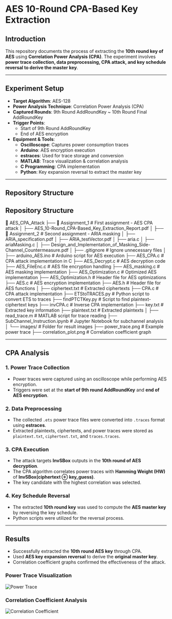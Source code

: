 # AES 10-Round CPA-Based Key Extraction

## Introduction
This repository documents the process of extracting the **10th round key of AES** using **Correlation Power Analysis (CPA)**. The experiment involves **power trace collection, data preprocessing, CPA attack, and key schedule reversal to derive the master key**.

---

## Experiment Setup
- **Target Algorithm**: AES-128
- **Power Analysis Technique**: Correlation Power Analysis (CPA)
- **Captured Rounds**: 9th Round AddRoundKey ~ 10th Round Final AddRoundKey
- **Trigger Points**:
  - Start of 9th Round AddRoundKey
  - End of AES encryption
- **Equipment & Tools**:
  - **Oscilloscope**: Captures power consumption traces
  - **Arduino**: AES encryption execution
  - **estraces**: Used for trace storage and conversion
  - **MATLAB**: Trace visualization & correlation analysis
  - **C Programming**: CPA implementation
  - **Python**: Key expansion reversal to extract the master key

---

## Repository Structure

## Repository Structure

📂 AES_CPA_Attack ├── 📂 Assignment_1 # First assignment - AES CPA attack │ ├── AES_10-Round_CPA-Based_Key_Extraction_Report.pdf │ ├── 📂 Assignment_2 # Second assignment - ARIA masking │ ├── ARIA_specification.pdf │ ├── ARIA_testVector.pdf │ ├── aria.c │ ├── ariaMasking.c │ ├── Design_and_Implementation_of_Masking_Side-Channel_Countermeasure.pdf │ ├── .gitignore # Ignore unnecessary files │ ├── arduino_AES.ino # Arduino script for AES execution ├── AES_CPA.c # CPA attack implementation in C ├── AES_Decrypt.c # AES decryption code ├── AES_FileEnc.c # AES file encryption handling ├── AES_masking.c # AES masking implementation ├── AES_Optimization.c # Optimized AES implementation ├── AES_Optimization.h # Header file for AES optimizations ├── AES.c # AES encryption implementation ├── AES.h # Header file for AES functions │ ├── ciphertext.txt # Extracted ciphertexts ├── CPA.c # CPA attack implementation ├── ETStoTRACES.py # Python script to convert ETS to traces ├── findPTCTKey.py # Script to find plaintext-ciphertext keys ├── invCPA.c # Inverse CPA implementation ├── key.txt # Extracted key information ├── plaintext.txt # Extracted plaintexts │ ├── read_trace.m # MATLAB script for trace reading ├── SubChannel_Instruction.ipynb # Jupyter Notebook for subchannel analysis │ └── images/ # Folder for result images ├── power_trace.png # Example power trace ├── correlation_plot.png # Correlation coefficient graph


---

## CPA Analysis
### 1. Power Trace Collection
- Power traces were captured using an oscilloscope while performing AES encryption.
- Triggers were set at the **start of 9th round AddRoundKey** and **end of AES encryption**.

### 2. Data Preprocessing
- The collected `.ets` power trace files were converted into `.traces` format using **estraces**.
- Extracted plaintexts, ciphertexts, and power traces were stored as `plaintext.txt`, `ciphertext.txt`, and `traces.traces`.

### 3. CPA Execution
- The attack targets **InvSBox** outputs in the **10th round of AES decryption**.
- The CPA algorithm correlates power traces with **Hamming Weight (HW)** of **InvSBox(ciphertext ⊕ key_guess)**.
- The key candidate with the highest correlation was selected.

### 4. Key Schedule Reversal
- The extracted **10th round key** was used to compute the **AES master key** by reversing the key schedule.
- Python scripts were utilized for the reversal process.

---

## Results
- Successfully extracted the **10th round AES key** through CPA.
- Used **AES key expansion reversal** to derive the **original master key**.
- Correlation coefficient graphs confirmed the effectiveness of the attack.

### Power Trace Visualization
![Power Trace](images/power_trace.png)

### Correlation Coefficient Analysis
![Correlation Coefficient](images/correlation_plot.png)


